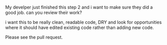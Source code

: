 My develper just finished this step 2 and i want to make sure they did a good job. can you review their work? 

i want this to be really clean, readable code, DRY and look for opportunities where it should have edited existing code rather than adding new code. 

Please see the pull request. 